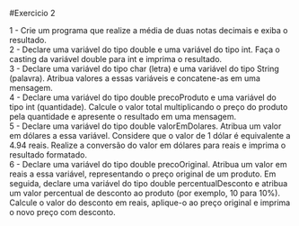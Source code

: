 #Exercicio 2
<p>
1 - Crie um programa que realize a média de duas notas decimais e exiba o resultado.
<br>
2 - Declare uma variável do tipo double e uma variável do tipo int. Faça o casting da
variável double para int e imprima o resultado.
<br>
3 - Declare uma variável do tipo char (letra) e uma variável do tipo String (palavra).
Atribua valores a essas variáveis e concatene-as em uma mensagem.
<br>
4 - Declare uma variável do tipo double precoProduto e uma variável do tipo int (quantidade).
Calcule o valor total multiplicando o preço do produto pela quantidade e apresente o
resultado em uma mensagem.
<br>
5 - Declare uma variável do tipo double valorEmDolares. Atribua um valor em dólares a essa
variável. Considere que o valor de 1 dólar é equivalente a 4.94 reais. Realize a conversão
do valor em dólares para reais e imprima o resultado formatado.
<br>
6 - Declare uma variável do tipo double precoOriginal. Atribua um valor em reais a essa variável,
representando o preço original de um produto. Em seguida, declare uma variável do tipo double
percentualDesconto e atribua um valor percentual de desconto ao produto (por exemplo, 10 para 10%).
Calcule o valor do desconto em reais, aplique-o ao preço original e imprima o novo preço com desconto.
</p>
